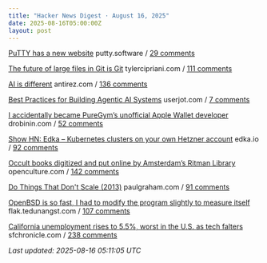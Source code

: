 ```yaml
---
title: "Hacker News Digest · August 16, 2025"
date: 2025-08-16T05:00:00Z
layout: post
---
```


[PuTTY has a new website](https://putty.software/)  putty.software / [29 comments](https://news.ycombinator.com/item?id=44919891)

[The future of large files in Git is Git](https://tylercipriani.com/blog/2025/08/15/git-lfs/)  tylercipriani.com / [111 comments](https://news.ycombinator.com/item?id=44916783)

[AI is different](https://www.antirez.com/news/155)  antirez.com / [136 comments](https://news.ycombinator.com/item?id=44892283)

[Best Practices for Building Agentic AI Systems](https://userjot.com/blog/best-practices-building-agentic-ai-systems)  userjot.com / [7 comments](https://news.ycombinator.com/item?id=44919647)

[I accidentally became PureGym’s unofficial Apple Wallet developer](https://drobinin.com/posts/how-i-accidentally-became-puregyms-unofficial-apple-wallet-developer/)  drobinin.com / [52 comments](https://news.ycombinator.com/item?id=44910865)

[Show HN: Edka – Kubernetes clusters on your own Hetzner account](https://edka.io)  edka.io / [92 comments](https://news.ycombinator.com/item?id=44915164)

[Occult books digitized and put online by Amsterdam’s Ritman Library](https://www.openculture.com/2025/08/2178-occult-books-now-digitized-put-online.html)  openculture.com / [142 comments](https://news.ycombinator.com/item?id=44914061)

[Do Things That Don't Scale (2013)](https://paulgraham.com/ds.html)  paulgraham.com / [91 comments](https://news.ycombinator.com/item?id=44913359)

[OpenBSD is so fast, I had to modify the program slightly to measure itself](https://flak.tedunangst.com/post/is-OpenBSD-10x-faster-than-Linux)  flak.tedunangst.com / [107 comments](https://news.ycombinator.com/item?id=44915824)

[California unemployment rises to 5.5%, worst in the U.S. as tech falters](https://www.sfchronicle.com/california/article/unemployment-rate-rises-tech-20819276.php)  sfchronicle.com / [238 comments](https://news.ycombinator.com/item?id=44917835)


_Last updated: 2025-08-16 05:11:05 UTC_
